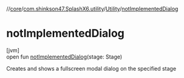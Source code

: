 //[core](../../../index.md)/[com.shinkson47.SplashX6.utility](../index.md)/[Utility](index.md)/[notImplementedDialog](not-implemented-dialog.md)

# notImplementedDialog

[jvm]\
open fun [notImplementedDialog](not-implemented-dialog.md)(stage: Stage)

Creates and shows a fullscreen modal dialog on the specified stage
